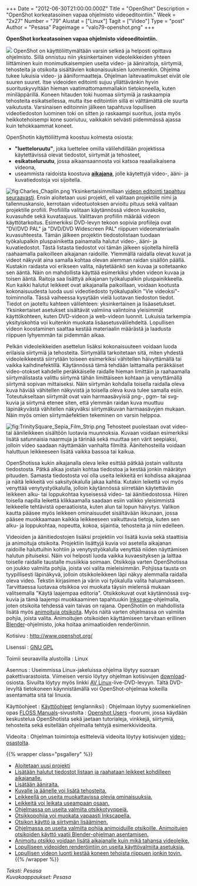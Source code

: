 +++
Date = "2012-06-30T21:00:00.000Z"
Title = "OpenShot"
Description = "OpenShot korkeatasoinen vapaa ohjelmisto videoeditointiin."
Week = "2x27"
Number = "79"
Alustat = ["Linux"]
Tagit = ["Video"]
Type = "post"
Author = "Pesasa"
Pageimage = "valo79-openshot.png"
+++


**OpenShot korkeatasoinen vapaa ohjelmisto videoeditointiin.**

![ ](/images/valo79-openshot.png "fig:valo79-openshot.png") OpenShot on
käyttöliittymältään varsin selkeä ja helposti opittava ohjelmisto. Sillä
onnistuu niin yksinkertainen videoleikkeiden yhteen liittäminen kuin
monimutkaisempien useita video- ja ääniraitoja, siirtymiä, tehosteita ja
otsikoita sisältävien kokonaisuuksien luominenkin. Ohjelma tukee
lukuisia video- ja ääniformaatteja. Ohjelman laitevaatimukset eivät ole
suuren suuret. Itse videoiden editointi sujuu yllättävänkin hyvin
suorituskyvyltään hieman vaatimattomammallakin tietokoneella, kuten
miniläppärillä. Koneen hitauden toki huomaa siirtymiä ja raskaampia
tehosteita esikatsellessa, mutta itse editointiin sillä ei välttämättä
ole suurta vaikutusta. Varsinaisen editoinnin jälkeen tapahtuva
lopullisen videotiedoston luominen toki on sitten jo raskaampi suoritus,
josta myös heikkotehoisempi kone suoriutuu, vaikkakin selvästi
pidemmässä ajassa kuin tehokkaammat koneet.

OpenShotin käyttöliittymä koostuu kolmesta osiosta:

-   **"luetteloruutu"**, joka luettelee omilla välilehdillään
    projektissa käytettävissä olevat tiedostot, siirtymät ja tehosteet,
-   **esikatseluruutu**, jossa aikaansaannosta voi katsoa
    reaaliaikaisena videona,
-   useammista raidoista koostuva
    **[aikajana](http://vimeo.com/29131615)**, jolle käytettyjä video-,
    ääni- ja kuvatiedostoja voi sijoitella.

![](Charles_Chaplin.png "fig:Charles_Chaplin.png") Yksinkertaisimmillaan
[videon editointi tapahtuu seuraavasti](http://vimeo.com/34708256).
Ensin aloitetaan uusi projekti, eli valitaan projektille nimi ja
tallennuskansio, kerrotaan videotuotoksen arvioitu pituus sekä valitaan
projektille profiili. Profiililla valitaan käytännössä videon kuvakoko,
kuvasuhde sekä kuvataajuus. Valittavan profiilin määrää videon
käyttötarkoitus. Esimerkiksi DVD-levyn tekoon sopivia profiileja ovat
"DV/DVD PAL" ja "DVD/DVD Widescreen PAL" riippuen videomateriaalin
kuvasuhteesta. Tämän jälkeen projektin tiedostolistaan tuodaan
työkalupalkin pluspainiketta painamalla halutut video-, ääni- ja
kuvatiedostot. Tästä listasta tiedostot voi tämän jälkeen sijoitella
hiirellä raahaamalla paikoilleen aikajanan raidoille. Ylemmällä raidalla
olevat kuvat ja videot näkyvät aina samalla kohtaa olevan alemman raidan
sisällön päällä. Kustakin raidasta voi erikseen valita, näytetäänkö sen
kuvaa ja soitetaanko sen ääntä. Näin on mahdollista käyttää esimerkiksi
yhden videon kuvaa ja toisen ääntä. Raitoja saa lisättyä aikajanan
työkalupalkin pluspainikkeella. Kun kaikki halutut leikkeet ovat
aikajanalla paikoillaan, voidaan kootusta kokonaisuudesta luoda uusi
videotiedosto työkalupalkin "Vie videoksi"-toiminnolla. Tässä vaiheessa
kysytään vielä luotavan tiedoston tiedot. Tiedot on jaoteltu kahteen
välilehteen: yksinkertainen ja lisäasetukset. Yksinkertaiset asetukset
sisältävät valmiina valintoina yleisimmät käyttökohteen, kuten
DVD-videon ja web-videon luonnit. Lukuisia tarkempia yksityiskohtia voi
kuitenkin muokata lisäasetusvälilehdeltä. Lopullisen videon koostaminen
saattaa kestää materiaalin määrästä ja laadusta riippuen lyhyemmän tai
pidemmän aikaa.

Pelkän videoleikkeiden asettelun lisäksi kokonaisuuteen voidaan luoda
erilaisia siirtymiä ja tehosteita. Siirtymällä tarkoitetaan sitä, miten
yhdestä videoleikkeestä siirrytään toiseen esimerkiksi vähitellen
häivyttämällä tai vaikka kaihdinefektillä. Käytännössä tämä tehdään
laittamalla peräkkäiset video-otokset kahdelle peräkkäiselle raidalle
hieman limittäin ja raahaamalla siirtymälistasta valittu siirtymä tähän
limittäiseen kohtaan ja venyttämällä siirtymä sopivan mittaiseksi. Näin
siirtymän kohdalla toisella raidalla oleva kuva häviää vähitellen
näkyvistä ja toisella oleva kuva tulee samalla esiin. Toteutukseltaan
siirtymät ovat vain harmaasävyisiä png-, pgm- tai svg-kuvia ja siirtymä
etenee siten, että ylemmän raidan kuva muuttuu läpinäkyvästä vähitellen
näkyväksi siirtymäkuvan harmaasävyjen mukaan. Näin myös omien
siirtymäefektien tekeminen on varsin helppoa.

![](TrinitySquare_Sepia_Film_Strip.png "fig:TrinitySquare_Sepia_Film_Strip.png")
Tehosteet puolestaan ovat video- tai äänileikkeen sisältöön luotavia
muunnoksia. Kuvaan voidaan esimerkiksi lisätä satunnaisia naarmuja ja
tärinää sekä muuttaa sen värit seepiaksi, jolloin video saadaan
näyttämään vanhalta filmiltä. Äänitehosteilla voidaan haluttuun
leikkeeseen lisätä vaikka bassoa tai kaikua.

OpenShotissa kukin aikajanalla oleva leike esittää pätkää jostain
valitusta tiedostosta. Pätkä alkaa jostain kohtaa tiedostoa ja kestää
jonkin määrätyn pituuden. Samasta tiedostosta voi olla useita leikkeitä
eri kohdissa aikajanaa ja näitä leikkeitä voi saksityökalulla jakaa
kahtia. Kutakin leikettä voi myös venyttää venytystyökalulla, jolloin
käytännössä siirretään käytettävän leikkeen alku- tai loppukohtaa
kyseisessä video- tai äänitiedostossa. Hiiren toisella napilla leikettä
klikkaamalla saadaan esiin valikko yleisimmistä leikkeelle tehtävistä
operaatioista, kuten alun tai lopun häivytys. Valikon kautta pääsee myös
leikkeen ominaisuudet sisältävään ikkunaan, jossa pääsee muokkaamaan
kaikkia leikkeeseen vaikuttavia tietoja, kuten sen alku- ja loppukohtaa,
nopeutta, kokoa, sijaintia, tehosteita ja niin edelleen.

Videoiden ja äänitiedostojen lisäksi projektiin voi lisätä kuvia sekä
staattisia ja animoituja otsikoita. Projektiin lisättyjä kuvia voi
asetella aikajanan raidoille haluttuihin kohtiin ja venytystyökalulla
venyttää niiden näyttämisen halutun pituiseksi. Näin voi helposti luoda
vaikka kuvaesityksen ja laittaa toiselle raidalle taustalle musiikkia
soimaan. Otsikkoja varten OpenShotissa on joukko valmiita pohjia, joista
voi valita mieleisimmän. Pohjissa tausta on tyypillisesti läpinäkyvä,
jolloin otsikkoleikkeen läpi näkyy alemmalla raidalla oleva video.
Tekstin kirjasimen ja värin voi työkalulla valita haluamakseen.
Tarvittaessa luotavaa otsikkoa voi muokata täysin mielensä mukaan
valitsemalla "Käytä laajempaa editoria". Otsikkokuvat ovat käytännössä
svg-kuvia ja tämä laajempi muokkaaminen tapahtuukin
[Inkscape](Inkscape "wikilink")-ohjelmalla, joten otsikoita tehdessä
vain taivas on rajana. OpenShotiin on mahdollista lisätä myös
[animoituja otsikoita](http://vimeo.com/13152065). Myös näitä varten
ohjelmassa on valmiita pohjia, joista valita. Animoitujen otsikoiden
käyttämiseen tarvitaan erillinen
[Blender](http://www.blender.org/)-ohjelmisto, joka hoitaa animaatioiden
renderöinnin.

Kotisivu
:   <http://www.openshot.org/>

Lisenssi
:   [GNU GPL](GNU_GPL)

Toimii seuraavilla alustoilla
:   Linux

Asennus
:   Useimmissa Linux-jakeluissa ohjelma löytyy suoraan
    pakettivarastoista. Viimeisen versio löytyy ohjelman kotisivujen
    [download](http://www.openshot.org/download/)-osiosta. Sivuilta
    löytyy myös linkki [AV
    Linux](http://www.bandshed.net/AVLinux.html)-live-DVD-levyyn. Tältä
    DVD-levyltä tietokoneen käynnistämällä voi OpenShot-ohjelmaa
    kokeilla asentamatta sitä tai linuxia.

Käyttöohjeet
:   [Käyttöohjeet](http://openshotusers.com/help/1.4/en/) (englanniksi)
:   Ohjelmaan löytyy suomenkielinen opas [FLOSS
    Manuals](http://fi.flossmanuals.net/openshot/)-sivustolta
:   [Openshot Users](http://www.openshotusers.com/forum/) -foorumi,
    jossa käydään keskustelua OpenShotista sekä jaetaan tutorialeja,
    vinkkejä, siirtymiä, tehosteita sekä esitellään ohjelmalla tehtyjä
    esimerkkivideoita.

Videoita
:   Ohjelman toimintoja esitteleviä videoita löytyy kotisivujen
    [video-osastolta](http://openshot.org/videos/).

{{% wrapper class="psgallery" %}}
-   [Aloitetaan uusi projekti](/images/openshot-1.png)
-   [Lisätään halutut tiedostot listaan ja raahataan leikkeet kohdilleen
    aikajanalle.](/images/openshot-2.png)
-   [Lisätään ääniraita.](/images/openshot-3.png)
-   [Kuvalle ja äänelle voi lisätä tehosteita.](/images/openshot-4.png)
-   [Leikkeellä on useita muokattavissa olevia
    ominaisuuksia.](/images/openshot-5.png)
-   [Leikkeitä voi leikata useampaan osaan.](/images/openshot-6.png)
-   [Ohjelmassa on useita valmiita
    otsikkotyyppejä.](/images/openshot-7.png)
-   [Otsikkopohjia voi muokata vapaasti
    Inkscapella.](/images/openshot-8.png)
-   [Otsikon käyttö ja siirtymän lisääminen.](/images/openshot-9.png)
-   [Ohjelmassa on useita valmiita pohjia animoiduille otsikoille.
    Animoitujen otsikoiden käyttö vaatii Blender-ohjelman
    asentamisen.](/images/openshot-10.png)
-   [Animoitu otsikko voidaan lisätä aikajanalle kuin mikä tahansa
    videoleike.](/images/openshot-11.png)
-   [Lopulliseen videoiden renderöintiin on useita käyttövalmiita
    asetuksia.](/images/openshot-12.png)
-   [Lopullisen videon luonti kestää koneen tehoista riippuen jonkin
    tovin.](/images/openshot-13.png)
{{% /wrapper %}}

*Teksti: Pesasa* <br />
*Kuvakaappaukset: Pesasa*

